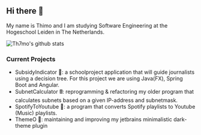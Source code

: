## Hi there 👋
My name is Thimo and I am studying Software Engineering at the Hogeschool Leiden in The Netherlands.

![Th7mo's github stats](https://github-readme-stats.vercel.app/api?username=Th7mo)


### Current Projects
- SubsidyIndicator 🌳: a schoolproject application that will guide journalists using a decision tree. For this project we are using Java(FX), Spring Boot and Angular. 
- SubnetCalculator 🖩: reprogramming & refactoring my older program that calculates subnets based on a given IP-address and subnetmask.
- SpotifyToYoutube 🎵: a program that converts Spotify playlists to Youtube (Music) playlists.
- ThemeO 🔌: maintaining and improving my jetbrains minimalistic dark-theme plugin 
